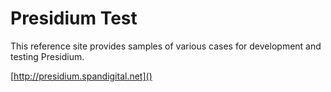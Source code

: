 # Presidium Test

This reference site provides samples of various cases for development and testing Presidium.

[http://presidium.spandigital.net]()
